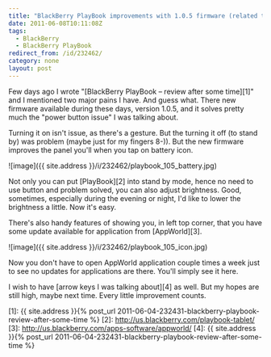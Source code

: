 ```yaml
---
title: "BlackBerry PlayBook improvements with 1.0.5 firmware (related to previous review)"
date: 2011-06-08T10:11:08Z
tags:
  - BlackBerry
  - BlackBerry PlayBook
redirect_from: /id/232462/
category: none
layout: post
---
```

Few days ago I wrote "[BlackBerry PlayBook – review after some time][1]" and I mentioned two major pains I have. And guess what. There new firmware available during these days, version 1.0.5, and it solves pretty much the "power button issue" I was talking about.

Turning it on isn't issue, as there's a gesture. But the turning it off (to stand by) was problem (maybe just for my fingers 8-)). But the new firmware improves the panel you'll when you tap on battery icon.

![image]({{ site.address }}/i/232462/playbook_105_battery.jpg)

Not only you can put [PlayBook][2] into stand by mode, hence no need to use button and problem solved, you can also adjust brightness. Good, sometimes, especially during the evening or night, I'd like to lower the brightness a little. Now it's easy.

There's also handy features of showing you, in left top corner, that you have some update available for application from [AppWorld][3].

![image]({{ site.address }}/i/232462/playbook_105_icon.jpg)

Now you don't have to open AppWorld application couple times a week just to see no updates for applications are there. You'll simply see it here.

I wish to have [arrow keys I was talking about][4] as well. But my hopes are still high, maybe next time. Every little improvement counts.

[1]: {{ site.address }}{% post_url 2011-06-04-232431-blackberry-playbook-review-after-some-time %}
[2]: http://us.blackberry.com/playbook-tablet/
[3]: http://us.blackberry.com/apps-software/appworld/
[4]: {{ site.address }}{% post_url 2011-06-04-232431-blackberry-playbook-review-after-some-time %}